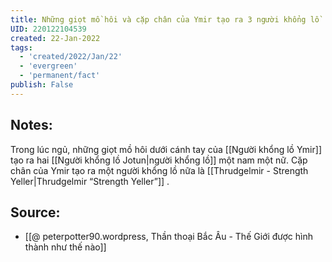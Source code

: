 ```yaml
---
title: Những giọt mồ hôi và cặp chân của Ymir tạo ra 3 người khổng lồ
UID: 220122104539
created: 22-Jan-2022
tags:
  - 'created/2022/Jan/22'
  - 'evergreen'
  - 'permanent/fact'
publish: False
---
```

## Notes:
Trong lúc ngủ, những giọt mồ hôi dưới cánh tay của [[Người khổng lồ Ymir]] tạo ra hai [[Người khổng lồ Jotun|người khổng lồ]] một nam một nữ. Cặp chân của Ymir tạo ra một người khổng lồ nữa là [[Thrudgelmir - Strength Yeller|Thrudgelmir “Strength Yeller”]] .

## Source:
- [[@ peterpotter90.wordpress, Thần thoại Bắc Âu - Thế Giới được hình thành như thế nào]]


